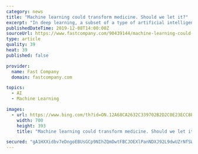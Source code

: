 ```yaml
---
category: news
title: "Machine learning could transform medicine. Should we let it?"
excerpt: "In deep learning, a subset of a type of artificial intelligence called machine learning, computer models essentially teach themselves to make predictions from large sets of data. The raw power of the technology has improved dramatically in recent years, and it’s now used in everything from medical diagnostics to online shopping to autonomous ..."
publishedDateTime: 2019-12-08T14:00:00Z
sourceUrl: https://www.fastcompany.com/90439144/machine-learning-could-transform-medicine-should-we-let-it?partner=feedburner
type: article
quality: 39
heat: 39
published: false

provider:
  name: Fast Company
  domain: fastcompany.com

topics:
  - AI
  - Machine Learning

images:
  - url: https://www.bing.com/th?id=ON.12A68CA2632C339702B2D2C0E23ECC8B
    width: 700
    height: 393
    title: "Machine learning could transform medicine. Should we let it?"

secured: "gA1HXXidbv7eDngoEBUsGCp9NIhZQmDwtFBCJOEXlPanNDXJ92L9dwUZrNfSWDmOKARTDw0bt/ie29ct4D97NtmBkBY5fQdWlA7fpg8YTxsJ53QSbvmECYaTiIdFWjwSS3kJ1gjYDwrvp3jVPXbxPBGBwvCtPSBmwQ0LyHeyK6ecOgjCAHfCFUxCBdvyZaOnjmg1AdjqoUWJ4ZD/Zejfa4+Zff/Cptqe7x+zjHfL2ZISClqg1ERsaApfYcVhlGe9uw01gYTLXDnge522oXLc6w==;nwxCxLBUwrx6D/4RQfKFnw=="
---
```


